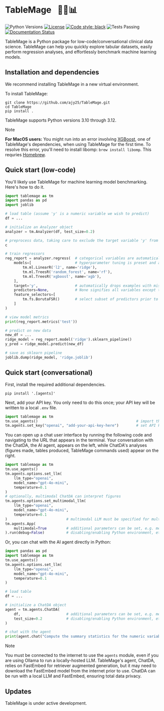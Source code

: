 # TableMage &nbsp; 🧙‍♂️📊

![Python Versions](https://img.shields.io/badge/python-3.10%20%7C%203.11%20%7C%203.12-blue)
[![License](https://img.shields.io/badge/License-BSD%203--Clause-blue.svg)](https://opensource.org/licenses/BSD-3-Clause)
[![Code style: black](https://img.shields.io/badge/code%20style-black-000000.svg)](https://github.com/psf/black)
![Tests Passing](https://github.com/ajy25/TableMage/actions/workflows/test.yml/badge.svg)
[![Documentation Status](https://readthedocs.org/projects/tablemage/badge/?version=latest)](https://tablemage.readthedocs.io/en/latest/?badge=latest)


TableMage is a Python package for low-code/conversational clinical data science.
TableMage can help you quickly explore tabular datasets, 
easily perform regression analyses,
and effortlessly benchmark machine learning models.


## Installation and dependencies

We recommend installing TableMage in a new virtual environment.

To install TableMage:
```
git clone https://github.com/ajy25/TableMage.git
cd TableMage
pip install .
```

TableMage supports Python versions 3.10 through 3.12.

> [!NOTE]
> **For MacOS users:** You might run into an error involving [XGBoost](https://xgboost.readthedocs.io/en/stable/#), one of TableMage's dependencies, when using TableMage for the first time.
> To resolve this error, you'll need to install libomp: `brew install libomp`. This requries [Homebrew](https://brew.sh/).

## Quick start (low-code)

You'll likely use TableMage for machine learning model benchmarking. Here's how to do it.

```python
import tablemage as tm
import pandas as pd
import joblib

# load table (assume 'y' is a numeric variable we wish to predict)
df = ...

# initialize an Analyzer object
analyzer = tm.Analyzer(df, test_size=0.2)

# preprocess data, taking care to exclude the target variable 'y' from the operations
c

# train regressors
reg_report = analyzer.regress(  # categorical variables are automatically one-hot encoded
    models=[                    # hyperparameter tuning is preset and automatic
        tm.ml.LinearR('l2', name='ridge'),
        tm.ml.TreesR('random_forest', name='rf'),
        tm.ml.TreesR('xgboost', name='xgb'),
    ],
    target='y',                 # automatically drops examples with missing values in target variable
    predictors=None,            # None signifies all variables except target variable
    feature_selectors=[
        tm.fs.BorutaFSR()       # select subset of predictors prior to training
    ]
)

# view model metrics
print(reg_report.metrics('test'))

# predict on new data
new_df = ...
ridge_model = reg_report.model('ridge').sklearn_pipeline()
y_pred = ridge_model.predict(new_df)

# save as sklearn pipeline
joblib.dump(ridge_model, 'ridge.joblib')
```


## Quick start (conversational)

First, install the required additional dependencies.
```
pip install '.[agents]'
```

Next, add your API key. You only need to do this once; your API key will be written to a local `.env` file.
```python
import tablemage as tm
tm.use_agents()                                             # import the agents module
tm.agents.set_key("openai", "add-your-api-key-here")        # set API key
```

You can open up a chat user interface by running the following code 
and navigating to the URL that appears in the terminal.
Your conversation with the ChatDA, the AI agent, appears on the left, 
while ChatDA's analyses (figures made, tables produced, TableMage commands used) 
appear on the right.

```python
import tablemage as tm
tm.use_agents()
tm.agents.options.set_llm(
    llm_type="openai", 
    model_name="gpt-4o-mini", 
    temperature=0.1
)
# optionally, multimodal ChatDA can interpret figures
tm.agents.options.set_multimodal_llm(
    llm_type="openai",
    model_name="gpt-4o-mini",
    temperature=0.1
)                           # multimodal LLM must be specified for multimodal ChatDA
tm.agents.App(
    multimodal=True         # additional parameters can be set, e.g. memory type, 
).run(debug=False)          # disabling/enabling Python environment, etc.
```

Or, you can chat with the AI agent directly in Python:

```python
import pandas as pd
import tablemage as tm
tm.use_agents()
tm.agents.options.set_llm(
    llm_type="openai", 
    model_name="gpt-4o-mini", 
    temperature=0.1
)

# load table
df = ...

# initialize a ChatDA object
agent = tm.agents.ChatDA(
    df,                     # additional parameters can be set, e.g. memory type, 
    test_size=0.2           # disabling/enabling Python environment, etc.
)

# chat with the agent
print(agent.chat("Compute the summary statistics for the numeric variables."))
```

> [!NOTE]
> You must be connected to the internet to use the `agents` module, even if you are using Ollama to run a locally-hosted LLM.
> TableMage's agent, ChatDA, relies on FastEmbed for retriever augmented generation, but it may need to download the FastEmbed model from the internet prior to use.
> ChatDA can be run with a local LLM and FastEmbed, ensuring total data privacy.

## Updates

TableMage is under active development.

